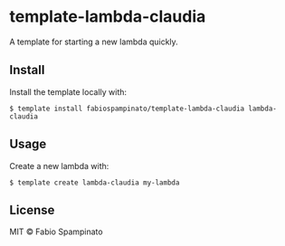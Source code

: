 # template-lambda-claudia

A template for starting a new lambda quickly.

## Install

Install the template locally with:

```
$ template install fabiospampinato/template-lambda-claudia lambda-claudia
```

## Usage

Create a new lambda with:

```
$ template create lambda-claudia my-lambda
```

## License

MIT © Fabio Spampinato

